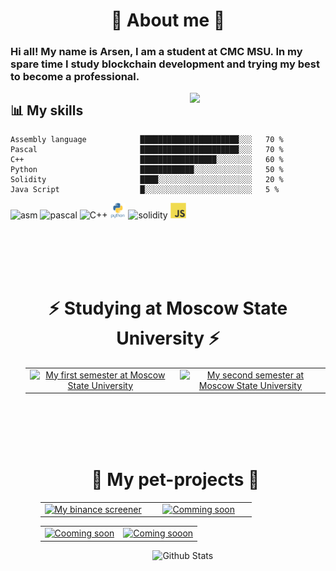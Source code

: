 <h1 align="center">🧢 About me 🧢</h2>
<h3> Hi all! My name is Arsen, I am a student at CMC MSU.
In my spare time I study blockchain development and trying my best to become a professional.</h3>
<img align="right" width="43%" src="https://user-images.githubusercontent.com/56827866/184517266-3e4b87c9-a20d-4f53-b657-906834f7e451.gif" />
<h2>📊 My skills</h2>
<!--START_SECTION:waka-->

```text
Assembly language            ██████████████████████░░░   70 %
Pascal                       ██████████████████████░░░   70 %
C++                          █████████████████░░░░░░░░   60 %
Python                       ████████████░░░░░░░░░░░░░   50 %
Solidity                     ████░░░░░░░░░░░░░░░░░░░░░   20 %
Java Script                  █░░░░░░░░░░░░░░░░░░░░░░░░   5 %
```
<p align="left">
<img src="https://user-images.githubusercontent.com/56827866/184535133-0e7d5dc0-7a93-4d73-b133-f02247560d36.png" alt="asm" width="25" height="25" />
<img src="https://user-images.githubusercontent.com/56827866/184535252-bd25b3e5-5fbe-4702-aa16-ab6cbc2cbf55.jpg" alt="pascal" width="25" height="25" />
<img src="https://user-images.githubusercontent.com/56827866/184535001-78642aba-caf8-4efc-99a9-1ccb394d4d34.svg" alt="C++" width="25" height="25" />
<img src="https://raw.githubusercontent.com/devicons/devicon/master/icons/python/python-original-wordmark.svg" alt="python" width="25" height="25" />
<img src="https://user-images.githubusercontent.com/56827866/184534936-c08baece-057f-4812-b3aa-611e26ba91de.svg" alt="solidity" width="25" height="25" />
<img src="https://raw.githubusercontent.com/devicons/devicon/master/icons/javascript/javascript-original.svg" alt="javascript" width="25" height="25" />
</p>
<!--END_SECTION:waka-->
<br />
<br />
<br />
<br />




<h1 align="center">⚡️ Studying at Moscow State University ⚡️ </h2>
<ul>

 <table>
  <tbody>
    <tr>
      <td width="50%" align="center">
        <a
          href="https://github.com/Qnchk/cmc_msu_first-sem"
        >
          <img
            alt="My first semester at Moscow State University"
            src="https://user-images.githubusercontent.com/56827866/184516880-7160e505-cd44-4bea-85f9-f045da697f64.jpg"
          />
        </a>
      </td>
      <td width="50%" align="center">
        <a
          href="https://github.com/Qnchk/cmc_msu_second-sem"
        >
          <img
            alt="My second semester at Moscow State University"
            src="https://user-images.githubusercontent.com/56827866/184517058-e77df7c7-a0da-4cf4-a59c-fc5172709512.jpg"
          />
        </a>
      </td>
    </tr>
  </tbody>
</table>



<br />
<br />
<br />
<br />
<h1 align="center">🐶 My pet-projects 🐶 </h2>
<ul>

 <table>
  <tbody>
    <tr>
      <td width="50%" align="center">
        <a
          href="https://github.com/Qnchk/binance_scanner"
        >
          <img
            alt="My binance screener"
            src="https://user-images.githubusercontent.com/56827866/184733926-ad2103d4-eabf-4200-91d4-b3627e7074c6.png"
          />
        </a>
      </td>
      <td width="50%" align="center">
        <a
          href="no_ref"
        >
          <img
            alt="Comming soon"
            src="https://user-images.githubusercontent.com/56827866/184741276-aa5d7635-2ed3-41d2-88a5-39f1f349d598.gif"
          />
        </a>
      </td>
    </tr>
  </tbody>
</table>
<table>
  <tbody>
    <tr>
      <td width="50%" align="center">
        <a
          href="no_ref"
        >
          <img
            alt="Cooming soon"
            src="https://user-images.githubusercontent.com/56827866/184533687-fcdca46d-4a8e-4533-bd35-a5b155fa2d1a.gif"
          />
        </a>
      </td>
      <td width="50%" align="center">
        <a
          href="no_ref"
        >
          <img
            alt="Coming sooon"
            src="https://user-images.githubusercontent.com/56827866/184533687-fcdca46d-4a8e-4533-bd35-a5b155fa2d1a.gif"
          />
        </a>
      </td>
    </tr>
  </tbody>
</table>



<p align="center">
        <img src="https://user-images.githubusercontent.com/56827866/184516534-509f4b84-c808-4ed5-a2a9-3541df2f323d.svg" alt="Github Stats" />
</p>


